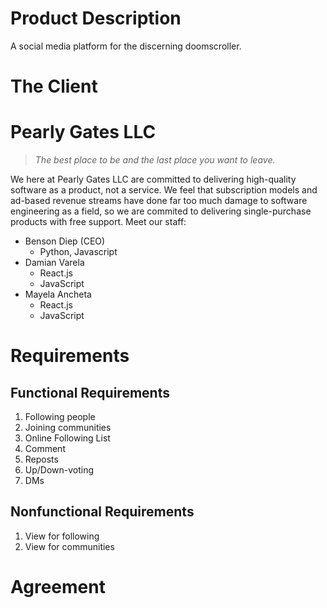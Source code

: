 # Product Description
A social media platform for the discerning doomscroller.

# The Client

# Pearly Gates LLC
> _The best place to be and the last place you want to leave._

We here at Pearly Gates LLC are committed to delivering high-quality software as a product, not a service. We feel that subscription models and ad-based revenue streams have done far too much damage to software engineering as a field, so we are commited to delivering single-purchase products with free support. Meet our staff:

- Benson Diep (CEO)
  - Python, Javascript
- Damian Varela
  - React.js
  - JavaScript
- Mayela Ancheta
  - React.js
  - JavaScript

# Requirements

## Functional Requirements
1. Following people
2. Joining communities
3. Online Following List
4. Comment
5. Reposts
6. Up/Down-voting
7. DMs

## Nonfunctional Requirements
1. View for following
2. View for communities

# Agreement
